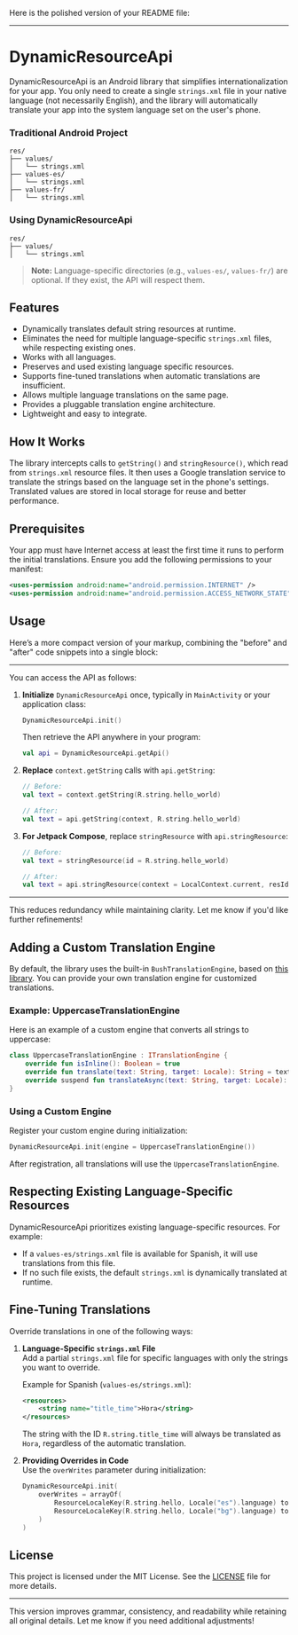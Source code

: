 Here is the polished version of your README file:

---

# DynamicResourceApi

DynamicResourceApi is an Android library that simplifies internationalization for your app. You only need to create 
a single `strings.xml` file in your native language (not necessarily English), and the library will 
automatically translate your app into the system language set on the user's phone.

### Traditional Android Project
```
res/
├── values/
│   └── strings.xml
├── values-es/
│   └── strings.xml
├── values-fr/
│   └── strings.xml
```

### Using DynamicResourceApi
```
res/
├── values/
│   └── strings.xml
```
> **Note:** Language-specific directories (e.g., `values-es/`, `values-fr/`) are optional. If they exist, the API will respect them.

## Features

- Dynamically translates default string resources at runtime.
- Eliminates the need for multiple language-specific `strings.xml` files, while respecting existing ones.
- Works with all languages.
- Preserves and used existing language specific resources.
- Supports fine-tuned translations when automatic translations are insufficient.
- Allows multiple language translations on the same page.
- Provides a pluggable translation engine architecture.
- Lightweight and easy to integrate.


## How It Works

The library intercepts calls to `getString()` and `stringResource()`, which read from `strings.xml` resource files. 
It then uses a Google translation service to translate the strings based on the language set in the phone's settings. 
Translated values are stored in local storage for reuse and better performance.

## Prerequisites
Your app must have Internet access at least the first time it runs to perform the initial translations.
Ensure you add the following permissions to your manifest:

```xml
<uses-permission android:name="android.permission.INTERNET" />
<uses-permission android:name="android.permission.ACCESS_NETWORK_STATE" />
```

## Usage

Here’s a more compact version of your markup, combining the "before" and "after" code snippets into a single block:

---

You can access the API as follows:

1. **Initialize** `DynamicResourceApi` once, typically in `MainActivity` or your application class:
   ```kotlin
   DynamicResourceApi.init()
   ```
   Then retrieve the API anywhere in your program:
   ```kotlin
   val api = DynamicResourceApi.getApi()
   ```

2. **Replace** `context.getString` calls with `api.getString`:
   ```kotlin
   // Before:
   val text = context.getString(R.string.hello_world) 
   
   // After:
   val text = api.getString(context, R.string.hello_world)
   ```

3. **For Jetpack Compose**, replace `stringResource` with `api.stringResource`:
   ```kotlin
   // Before:
   val text = stringResource(id = R.string.hello_world)

   // After:
   val text = api.stringResource(context = LocalContext.current, resId = R.string.hello_world)
   ```

---

This reduces redundancy while maintaining clarity. Let me know if you'd like further refinements!

## Adding a Custom Translation Engine
By default, the library uses the built-in `BushTranslationEngine`, based on [this library](https://github.com/therealbush/translator). You can provide your own translation engine for customized translations.

### Example: UppercaseTranslationEngine
Here is an example of a custom engine that converts all strings to uppercase:

```kotlin
class UppercaseTranslationEngine : ITranslationEngine {
    override fun isInline(): Boolean = true
    override fun translate(text: String, target: Locale): String = text.uppercase()
    override suspend fun translateAsync(text: String, target: Locale): String = text.uppercase()
}
```

### Using a Custom Engine
Register your custom engine during initialization:
```kotlin
DynamicResourceApi.init(engine = UppercaseTranslationEngine())
```
After registration, all translations will use the `UppercaseTranslationEngine`.

## Respecting Existing Language-Specific Resources
DynamicResourceApi prioritizes existing language-specific resources. For example:
- If a `values-es/strings.xml` file is available for Spanish, it will use translations from this file.
- If no such file exists, the default `strings.xml` is dynamically translated at runtime.

## Fine-Tuning Translations
Override translations in one of the following ways:

1. **Language-Specific `strings.xml` File**  
   Add a partial `strings.xml` file for specific languages with only the strings you want to override.

   Example for Spanish (`values-es/strings.xml`):
   ```xml
   <resources>
       <string name="title_time">Hora</string>
   </resources>
   ```
   The string with the ID `R.string.title_time` will always be translated as `Hora`, regardless of the automatic translation.

2. **Providing Overrides in Code**  
   Use the `overWrites` parameter during initialization:
   ```kotlin
   DynamicResourceApi.init(
       overWrites = arrayOf(
           ResourceLocaleKey(R.string.hello, Locale("es").language) to "Hola",
           ResourceLocaleKey(R.string.hello, Locale("bg").language) to "Здравей %1$s"
       )
   )
   ```

## License
This project is licensed under the MIT License. See the [LICENSE](LICENSE) file for more details.

---

This version improves grammar, consistency, and readability while retaining all original details. Let me know if you need additional adjustments!